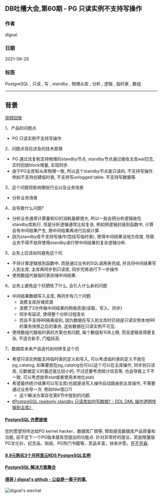 ## DB吐槽大会,第60期 - PG 只读实例不支持写操作  
  
### 作者  
digoal  
  
### 日期  
2021-09-29  
  
### 标签  
PostgreSQL , 只读 , 写 , standby , 物理从库 , 分析 , 逻辑 , 临时表 , 数组    
  
----  
  
## 背景  
[视频回放]()  
  
1、产品的问题点  
- PG 只读实例不支持写操作  
  
2、问题点背后涉及的技术原理  
- PG 通过流复制支持物理的standby节点, standby节点通过接收主库wal日志, 实时回放block增量, 实现同步.   
- 由于PG主库和从库物理一致, 所以这个standby节点是只读的, 不支持写操作. 例如不支持创建临时表, 不支持写unlogged table. 不支持写数据等.   
  
3、这个问题将影响哪些行业以及业务场景  
- 分析业务场景  
  
4、会导致什么问题?  
- 分析业务通常计算量和IO的消耗量都很大, 所以一般会把分析逻辑放在standby库执行, 但是分析逻辑通常比较复杂, 例如把逻辑封装到函数中, 计算会有中间结果产生, 用中间结果再进行后续计算.   
- 因为standby库不支持写操作(包括写临时表), 使得中间结果没地方存放, 导致业务不得不放弃使用standby进行带中间结果的复杂逻辑分析.   
  
5、业务上应该如何避免这个坑  
- 不将计算逻辑放到函数中, 而是通过业务的SQL调用来完成, 并且将中间结果写入到主库, 主库再同步到只读库, 同步完再进行下一步操作  
- 使用数组代替临时表存储中间结果.   
  
6、业务上避免这个坑牺牲了什么, 会引入什么新的问题  
- 中间结果数据写入主库, 再同步有几个问题  
    - 浪费主库存储资源  
    - 浪费了3次传输中间结果的网络资源(读取、写入、同步)  
    - 同步有延迟, 使得整个分析过程变长  
    - 而且不支持RR隔离级别, 因为数据在写入到主库时已经是只读实例本地RR的事务快照之后的事务, 这些数据在只读实例不可见.   
- 使用数组代替临时表的方案也有问题, 每个数组有1GB上限, 而且逻辑变得更复杂, 不适合新手, 门槛较高.   
  
7、数据库未来产品迭代如何修复这个坑  
- 希望只读实例能支持临时表的定义和写入, 可以考虑临时表的定义不放在pg_catalog, 如果要放在pg_catalog也可以(这个可以在主库操作, 同步到只读库, 元数据定义的量还是比较小的, 不过还要考虑统计信息等, 也会导致上下不一致, 可以考虑放弃stat或者使用本地化stat)  
- 希望最终统计结果可以写主库(也就是说写入操作自动路由到主库操作, 不需要通过业务导一次. 例如fdw借口?)  
    - 这个解决方案存在第6节中提到的问题.  
- [《PostgreSQL readonly standby 只读库如何写数据? - DDL DML 操作透明传输到主库》](../202003/20200326_12.md)    
  
  
  
  
#### [PostgreSQL 许愿链接](https://github.com/digoal/blog/issues/76 "269ac3d1c492e938c0191101c7238216")
您的愿望将传达给PG kernel hacker、数据库厂商等, 帮助提高数据库产品质量和功能, 说不定下一个PG版本就有您提出的功能点. 针对非常好的提议，奖励限量版PG文化衫、纪念品、贴纸、PG热门书籍等，奖品丰富，快来许愿。[开不开森](https://github.com/digoal/blog/issues/76 "269ac3d1c492e938c0191101c7238216").  
  
  
#### [9.9元购买3个月阿里云RDS PostgreSQL实例](https://www.aliyun.com/database/postgresqlactivity "57258f76c37864c6e6d23383d05714ea")
  
  
#### [PostgreSQL 解决方案集合](https://yq.aliyun.com/topic/118 "40cff096e9ed7122c512b35d8561d9c8")
  
  
#### [德哥 / digoal's github - 公益是一辈子的事.](https://github.com/digoal/blog/blob/master/README.md "22709685feb7cab07d30f30387f0a9ae")
  
  
![digoal's wechat](../pic/digoal_weixin.jpg "f7ad92eeba24523fd47a6e1a0e691b59")
  
